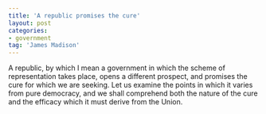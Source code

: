 ```yaml
---
title: 'A republic promises the cure'
layout: post
categories:
- government
tag: 'James Madison'
---
```


A republic, by which I mean a government in which the scheme of representation takes place, opens a different prospect, and promises the cure for which we are seeking. Let us examine the points in which it varies from pure democracy, and we shall comprehend both the nature of the cure and the efficacy which it must derive from the Union.
